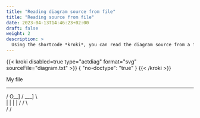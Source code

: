 ```yaml
---
title: "Reading diagram source from file"
title: "Reading source from file"
date: 2023-04-13T14:46:23+02:00
draft: false
weight: 2
description: >
  Using the shortcode *kroki*, you can read the diagram source from a file.
---
```

{{< kroki disabled=true type="actdiag" format="svg" sourceFile="diagram.txt" >}}
{
  "no-doctype": "true"
}
{{< /kroki >}}

My file
  _____
 /  O__]
/  ___]
\   \
 |   |
 |   |
 /   /
 \   \
 /   /

